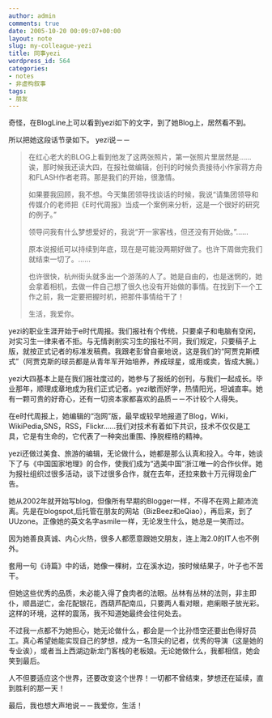 ```yaml
---
author: admin
comments: true
date: 2005-10-20 00:09:07+00:00
layout: note
slug: my-colleague-yezi
title: 同事yezi
wordpress_id: 564
categories:
- notes
- 非虚构叙事
tags:
- 朋友
---
```


奇怪，在BlogLine上可以看到yezi如下的文字，到了她Blog上，居然看不到。

所以把她这段话节录如下。
yezi说－－





<blockquote>在红心老大的BLOG上看到他发了这两张照片，第一张照片里居然是……诶，那时候我还读大四，在报社做编辑，创刊的时候负责接待小作家蒋方舟和FLASH作者老蒋。那是我们的开始，很激情。

如果要我回顾，我不想。今天集团领导找谈话的时候，我说“请集团领导和传媒介的老师把《E时代周报》当成一个案例来分析，这是一个很好的研究的例子。”

领导问我有什么梦想爱好的，我说“开一家客栈，但还没有开始做。”……

原本说报纸可以持续到年底，现在是可能没两期好做了。也许下周做完我们就结束一切了。……

也许很快，杭州街头就多出一个游荡的人了。她是自由的，也是迷惘的，她会拿着相机，去做一件自己想了很久也没有开始做的事情。在找到下一个工作之前，我一定要把握时机，把那件事情给干了！

生活，我爱你。</blockquote>



yezi的职业生涯开始于e时代周报。我们报社有个传统，只要桌子和电脑有空闲，对实习生一律来者不拒。与无情剥削实习生的报社不同，我们规定，只要稿子上版，就按正式记者的标准发稿费。我跟老彭曾自豪地说，这是我们的“阿贾克斯模式”（阿贾克斯的球员都是从青年军开始培养，养成球星，或用或卖，皆成大腕。）


yezi大四基本上是在我们报社度过的，她参与了报纸的创刊，与我们一起成长。毕业那年，顺理成章地成为我们正式记者。yezi敏而好学，热情阳光，坦诚直率。她有一颗可贵的好奇心，还有一切资本家都喜欢的品质－－不计较个人得失。

在e时代周报上，她编辑的“泡网”版，最早或较早地报道了Blog，Wiki，WikiPedia,SNS，RSS，Flickr……我们对技术有着如下共识，技术不仅仅是工具，它是有生命的，它代表了一种突出重围、挣脱桎梏的精神。

yezi还做过美食、旅游的编辑，无论做什么，她都是那么认真和投入。今年，她谈下了与《中国国家地理》的合作，使我们成为“选美中国”浙江唯一的合作伙伴。她为报社组织过很多活动，谈下过很多合作，就在去年，还拉来数十万元得现金广告。

她从2002年就开始写blog，但像所有早期的Blogger一样，不得不在网上颠沛流离。先是在blogspot,后托管在朋友的网站（BizBeez和eQiao），再后来，到了UUzone。正像她的英文名字asmile一样，无论发生什么，她总是一笑而过。


因为她善良真诚、内心火热，很多人都愿意跟她交朋友，连上海2.0的IT人也不例外。

套用一句《诗篇》中的话，她像一棵树，立在溪水边，按时候结果子，叶子也不苦干。

但她这些优秀的品质，未必能入得了食肉者的法眼。丛林有丛林的法则，非主即仆，顺昌逆亡，金花配银花，西葫芦配南瓜，只要两人看对眼，疤瘌眼子放光彩。这样的环境，这样的震荡，我不知道她最终会往何处去。

不过我一点都不为她担心，她无论做什么，都会是一个比孙悟空还要出色得好员工。真心希望她能实现自己的梦想，成为一名顶尖的记者，优秀的导演（这是她的专业诶），或者当上西湖边新龙门客栈的老板娘。无论她做什么，我都相信，她会笑到最后。

人不但要适应这个世界，还要改变这个世界！一切都不曾结束，梦想还在延续，直到胜利的那一天！

最后，我也想大声地说－－我爱你，生活！
